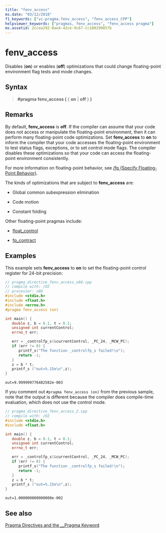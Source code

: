 ```yaml
---
title: "fenv_access"
ms.date: "03/12/2018"
f1_keywords: ["vc-pragma.fenv_access", "fenv_access_CPP"]
helpviewer_keywords: ["pragmas, fenv_access", "fenv_access pragma"]
ms.assetid: 2ccea292-0ae4-42ce-9c67-cc189299857b
---
```

# fenv_access
Disables (**on**) or enables (**off**) optimizations that could change floating-point environment flag tests and mode changes.

## Syntax

> **#pragma fenv_access (** { **on** | **off** } **)**

## Remarks

By default, **fenv_access** is **off**. If the compiler can assume that your code does not access or manipulate the floating-point environment, then it can perform many floating-point code optimizations. Set **fenv_access**  to **on** to inform the compiler that your code accesses the floating-point environment to test status flags, exceptions, or to set control mode flags. The compiler disables these optimizations so that your code can access the floating-point environment consistently.

For more information on floating-point behavior, see [/fp (Specify Floating-Point Behavior)](../build/reference/fp-specify-floating-point-behavior.md).

The kinds of optimizations that are subject to **fenv_access** are:

- Global common subexpression elimination

- Code motion

- Constant folding

Other floating-point pragmas include:

- [float_control](../preprocessor/float-control.md)

- [fp_contract](../preprocessor/fp-contract.md)

## Examples

This example sets **fenv_access** to **on** to set the floating-point control register for 24-bit precision:

```cpp
// pragma_directive_fenv_access_x86.cpp
// compile with: /O2
// processor: x86
#include <stdio.h>
#include <float.h>
#include <errno.h>
#pragma fenv_access (on)

int main() {
   double z, b = 0.1, t = 0.1;
   unsigned int currentControl;
   errno_t err;

   err = _controlfp_s(&currentControl, _PC_24, _MCW_PC);
   if (err != 0) {
      printf_s("The function _controlfp_s failed!\n");
      return -1;
   }
   z = b * t;
   printf_s ("out=%.15e\n",z);
}
```

```Output
out=9.999999776482582e-003
```

If you comment out `#pragma fenv_access (on)` from the previous sample, note that the output is different because the compiler does compile-time evaluation, which does not use the control mode.

```cpp
// pragma_directive_fenv_access_2.cpp
// compile with: /O2
#include <stdio.h>
#include <float.h>

int main() {
   double z, b = 0.1, t = 0.1;
   unsigned int currentControl;
   errno_t err;

   err = _controlfp_s(&currentControl, _PC_24, _MCW_PC);
   if (err != 0) {
      printf_s("The function _controlfp_s failed!\n");
      return -1;
   }
   z = b * t;
   printf_s ("out=%.15e\n",z);
}
```

```Output
out=1.000000000000000e-002
```

## See also

[Pragma Directives and the __Pragma Keyword](../preprocessor/pragma-directives-and-the-pragma-keyword.md)

